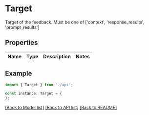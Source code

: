 # Target

Target of the feedback. Must be one of [\'context\', \'response_results\', \'prompt_results\']

## Properties

Name | Type | Description | Notes
------------ | ------------- | ------------- | -------------

## Example

```typescript
import { Target } from './api';

const instance: Target = {
};
```

[[Back to Model list]](../README.md#documentation-for-models) [[Back to API list]](../README.md#documentation-for-api-endpoints) [[Back to README]](../README.md)
